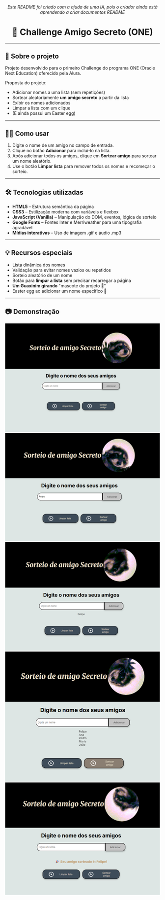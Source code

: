 <h6 align="center">Este README foi criado com a ajuda de uma IA, pois o criador ainda está aprendendo a criar documentos README</h6>

<h1 align="center">🎯 Challenge Amigo Secreto (ONE)</h1>

---

## 📌 Sobre o projeto

Projeto desenvolvido para o primeiro Challenge do programa ONE (Oracle Next Education) oferecido pela Alura.

  Proposta do projeto:

- Adicionar nomes a uma lista (sem repetições)
- Sortear aleatoriamente **um amigo secreto** a partir da lista
- Exibir os nomes adicionados
- Limpar a lista com um clique
- (E ainda possui um Easter egg)

---

## 🧑‍💻 Como usar

1. Digite o nome de um amigo no campo de entrada.
2. Clique no botão **Adicionar** para incluí-lo na lista.
3. Após adicionar todos os amigos, clique em **Sortear amigo** para sortear um nome aleatório.
4. Use o botão **Limpar lista** para remover todos os nomes e recomeçar o sorteio.

---

## 🛠️ Tecnologias utilizadas

- **HTML5** – Estrutura semântica da página
- **CSS3** – Estilização moderna com variáveis e flexbox
- **JavaScript (Vanilla)** – Manipulação do DOM, eventos, lógica de sorteio
- **Google Fonts** – Fontes Inter e Merriweather para uma tipografia agradável
- **Mídias interativas** – Uso de imagem .gif e áudio .mp3

---

## 💡 Recursos especiais

-  Lista dinâmica dos nomes
-  Validação para evitar nomes vazios ou repetidos
-  Sorteio aleatório de um nome
-  Botão para **limpar a lista** sem precisar recarregar a página
-  **Um Guaxinim girando** "mascote do projeto 🦝"
-  Easter egg ao adicionar um nome específico 🧐

---

## 📷 Demonstração

![Demonstração do Projeto](assets/demonstracao.png)
![Demonstração do Projeto](assets/demonstracao(2).png)
![Demonstração do Projeto](assets/demonstracao(3).png)
![Demonstração do Projeto](assets/demonstracao(4).png)
![Demonstração do Projeto](assets/demonstracao(5).png)
